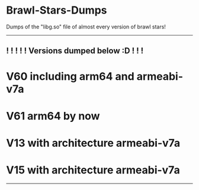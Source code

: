 # Brawl-Stars-Dumps
Dumps of the "libg.so" file of almost every version of brawl stars!
____________________________________
!                                  !
!                                  !
!    Versions dumped below :D      !
!                                  !
-------------------------------------
# V60 including arm64 and armeabi-v7a

# V61 arm64 by now

# V13 with architecture armeabi-v7a

# V15 with architecture armeabi-v7a
-------------------------------------
